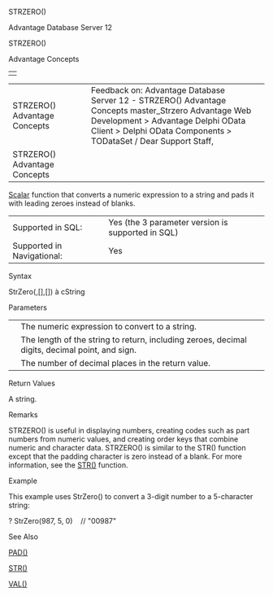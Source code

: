 STRZERO()




Advantage Database Server 12  

STRZERO()

Advantage Concepts

|  |
| --- |
|  |

|  |  |  |  |  |
| --- | --- | --- | --- | --- |
| STRZERO()  Advantage Concepts |  |  | Feedback on: Advantage Database Server 12 - STRZERO() Advantage Concepts master\_Strzero Advantage Web Development > Advantage Delphi OData Client > Delphi OData Components > TODataSet / Dear Support Staff, |  |
| STRZERO()  Advantage Concepts |  |  |  |  |

[Scalar](master_supported_scalar_functions.htm) function that converts a numeric expression to a string and pads it with leading zeroes instead of blanks.

|  |  |
| --- | --- |
| Supported in SQL: | Yes (the 3 parameter version is supported in SQL) |
| Supported in Navigational: | Yes |

Syntax

StrZero(<nNumber>,[<nLength>],[<nDecimals>]) à cString

Parameters

|  |  |
| --- | --- |
| <nNumber> | The numeric expression to convert to a string. |
| <nLength> | The length of the string to return, including zeroes, decimal digits, decimal point, and sign. |
| <nDecimals> | The number of decimal places in the return value. |

Return Values

A string.

Remarks

STRZERO() is useful in displaying numbers, creating codes such as part numbers from numeric values, and creating order keys that combine numeric and character data. STRZERO() is similar to the STR() function except that the padding character is zero instead of a blank. For more information, see the [STR()](master_str.htm) function.

Example

This example uses StrZero() to convert a 3-digit number to a 5-character string:

? StrZero(987, 5, 0)    // "00987"

See Also

[PAD()](master_pad.htm)

[STR()](master_str.htm)

[VAL()](master_val.htm)
